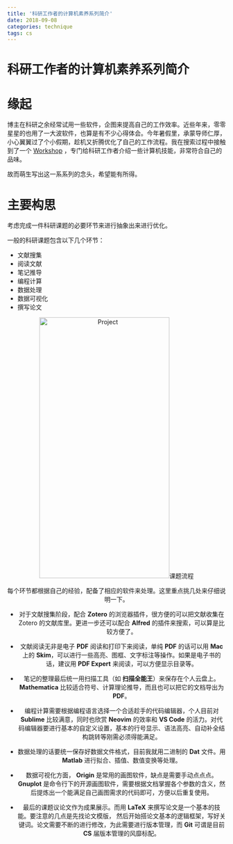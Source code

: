 ```yaml
---
title: '科研工作者的计算机素养系列简介'
date: 2018-09-08 
categories: technique
tags: cs
---
```


# 科研工作者的计算机素养系列简介



# 缘起

博主在科研之余经常试用一些软件，企图来提高自己的工作效率。近些年来，零零星星的也用了一大波软件，也算是有不少心得体会。今年暑假里，承蒙导师仁厚，小心翼翼过了个小假期，趁机又折腾优化了自己的工作流程。我在搜索过程中接触到了一个 [Workshop](https://cquic.github.io/summer17-computing-workshop/) ，专门给科研工作者介绍一些计算机技能，非常符合自己的品味。

故而萌生写出这一系系列的念头，希望能有所得。

# 主要构思



考虑完成一件科研课题的必要环节来进行抽象出来进行优化。

一般的科研课题包含以下几个环节：

- 文献搜集
- 阅读文献
- 笔记推导
- 编程计算
- 数据处理
- 数据可视化
- 撰写论文

<center>
<img src="https://ws4.sinaimg.cn/large/0069RVTdgy1fv33msckfqj31gj2zrn36.jpg"
width="300px"
height="600px"
alt = "Project" 
/>课题流程<center>



每个环节都根据自己的经验，配备了相应的软件来处理。这里重点挑几处来仔细说明一下。


- 对于文献搜集阶段，配合 **Zotero** 的浏览器插件，很方便的可以把文献收集在 Zotero 的文献库里。更进一步还可以配合 **Alfred** 的插件来搜索，可以算是比较方便了。

- 文献阅读无非是电子 **PDF** 阅读和打印下来阅读，单纯 **PDF** 的话可以用 **Mac** 上的 **Skim**，可以进行一些高亮、图框、文字标注等操作。如果是电子书的话，建议用 **PDF Expert** 来阅读，可以方便显示目录等。

- 笔记的整理最后统一用扫描工具（如 **扫描全能王**）来保存在个人云盘上。**Mathematica** 比较适合符号、计算理论推导，而且也可以把它的文档导出为 **PDF**。

- 编程计算需要根据编程语言选择一个合适趁手的代码编辑器，个人目前对 **Sublime** 比较满意，同时也欣赏 **Neovim** 的效率和 **VS Code** 的活力。对代码编辑器要进行基本的自定义设置，基本的行号显示、语法高亮、自动补全结构跳转等刚需必须得能满足。

- 数据处理的话要统一保存好数据文件格式，目前我就用二进制的 **Dat** 文件。用 **Matlab** 进行拟合、插值、数值变换等处理。

- 数据可视化方面， **Origin** 是常用的画图软件，缺点是需要手动点点点。 **Gnuplot** 是命令行下的开源画图软件，需要根据文档掌握各个参数的含义，然后提炼出一个能满足自己画图需求的代码即可，方便以后重复使用。

- 最后的课题议论文作为成果展示。而用 **LaTeX** 来撰写论文是一个基本的技能。要注意的几点是先找论文模版， 然后开始搭论文基本的逻辑框架，写好关键词。论文需要不断的进行修改，为此需要进行版本管理，而  **Git** 可谓是目前 **CS** 届版本管理的风靡标配。